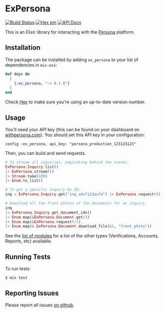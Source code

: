# ExPersona
[![Build Status](https://github.com/parallel-markets/ex_persona/workflows/ci/badge.svg)](https://github.com/parallel-markets/ex_persona)
[![Hex pm](http://img.shields.io/hexpm/v/ex_persona.svg?style=flat)](https://hex.pm/packages/ex_persona)
[![API Docs](https://img.shields.io/badge/api-docs-lightgreen.svg?style=flat)](https://hexdocs.pm/ex_persona/)

This is an Elixir library for interacting with the [Persona](https://withpersona.com) platform.

## Installation
The package can be installed by adding `ex_persona` to your list of dependencies in `mix.exs`:

```elixir
def deps do
  [
    {:ex_persona, "~> 0.1.0"}
  ]
end
```

Check [Hex](https://hex.pm/packages/ex_persona) to make sure you're using an up-to-date version number.

## Usage

You'll need your API key (this can be found on your dashboard on [withpersona.com](https://withpersona.com/dashboard)).  You should set this API key in your configuration:

```
config :ex_persona, api_key: "persona_production_123123123"
```

Then, you can build and send requests.

```elixir
# To stream all inquiries, paginating behind the scenes:
ExPersona.Inquiry.list()
|> ExPersona.stream!()
|> Stream.take(100)
|> Enum.to_list()

# To get a specific inquiry by ID:
inq = ExPersona.Inquiry.get("inq_adsf123asfd") |> ExPersona.request!()

# Download all the front photos of the documents for an inquiry
inq
|> ExPersona.Inquiry.get_document_ids()
|> Enum.map(&ExPersona.Document.get/1)
|> Enum.map(&ExPersona.request!/1)
|> Enum.map(& ExPersona.Document.download_file(&1, "front_photo"))
```

See the [list of modules](https://hexdocs.pm/ex_persona/api-reference.html#modules) for a list of the other types (Verifications, Accounts, Reports, etc) available.

## Running Tests

To run tests:

```shell
$ mix test
```

## Reporting Issues

Please report all issues [on github](https://github.com/parallel-markets/ex_persona/issues).
